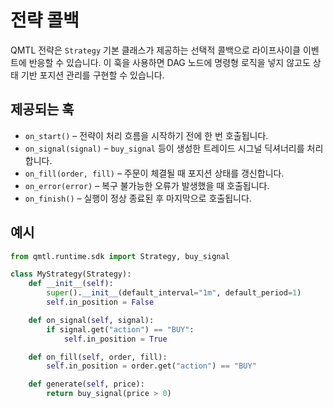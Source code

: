 # 전략 콜백

QMTL 전략은 `Strategy` 기본 클래스가 제공하는 선택적 콜백으로 라이프사이클 이벤트에 반응할 수 있습니다. 이 훅을 사용하면 DAG 노드에 명령형 로직을 넣지 않고도 상태 기반 포지션 관리를 구현할 수 있습니다.

## 제공되는 훅

- `on_start()` – 전략이 처리 흐름을 시작하기 전에 한 번 호출됩니다.
- `on_signal(signal)` – `buy_signal` 등이 생성한 트레이드 시그널 딕셔너리를 처리합니다.
- `on_fill(order, fill)` – 주문이 체결될 때 포지션 상태를 갱신합니다.
- `on_error(error)` – 복구 불가능한 오류가 발생했을 때 호출됩니다.
- `on_finish()` – 실행이 정상 종료된 후 마지막으로 호출됩니다.

## 예시

```python
from qmtl.runtime.sdk import Strategy, buy_signal

class MyStrategy(Strategy):
    def __init__(self):
        super().__init__(default_interval="1m", default_period=1)
        self.in_position = False

    def on_signal(self, signal):
        if signal.get("action") == "BUY":
            self.in_position = True

    def on_fill(self, order, fill):
        self.in_position = order.get("action") == "BUY"

    def generate(self, price):
        return buy_signal(price > 0)
```
